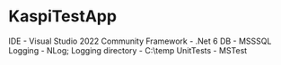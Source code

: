 # KaspiTestApp
IDE - Visual Studio 2022 Community
Framework - .Net 6
DB - MSSSQL
Logging - NLog; Logging directory - C:\temp
UnitTests - MSTest
